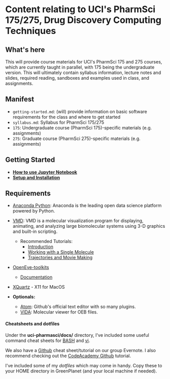 # Content relating to UCI's PharmSci 175/275, Drug Discovery Computing Techniques

## What's here
This will provide course materials for UCI's PharmSci 175 and 275 courses, which are currently taught in parallel, with 175 being the undergraduate version.
This will ultimately contain syllabus information, lecture notes and slides, required reading, sandboxes and examples used in class, and assignments.

## Manifest
- `getting-started.md`: (will) provide information on basic software requirements for the class and where to get started
- `syllabus.md`: Syllabus for PharmSci 175/275
- `175`: Undergraduate course (PharmSci 175)-specific materials (e.g. assignments)
- `275`: Graduate course (PharmSci 275)-specific materials (e.g. assignments)

## Getting Started
- **[How to use Jupyter Notebook](http://jupyter-notebook-beginner-guide.readthedocs.io/en/latest/execute.html)**
- **[Setup and Installation](getting-started.md)**

## Requirements
- [Anaconda Python](https://www.continuum.io/downloads): Anaconda is the leading open data science platform powered by Python.
- [VMD](http://www.ks.uiuc.edu/Development/Download/download.cgi?PackageName=VMD): VMD is a molecular visualization program for displaying, animating, and analyzing large biomolecular systems using 3-D graphics and built-in scripting.
  - Recommended Tutorials:
    - [Introduction](http://www.ks.uiuc.edu/Training/Tutorials/vmd/tutorial-html/node1.html)
    - [Working with a Single Molecule](http://www.ks.uiuc.edu/Training/Tutorials/vmd/tutorial-html/node2.html)
    - [Trajectories and Movie Making](http://www.ks.uiuc.edu/Training/Tutorials/vmd/tutorial-html/node3.html)
- [OpenEye-toolkits](https://www.eyesopen.com/toolkit-development)
  - [Documentation](https://docs.eyesopen.com/toolkits/python/index.html)
- [XQuartz](https://www.xquartz.org/) - X11 for MacOS

- **Optionals:**
  - [Atom](https://atom.io/): Github's official text editor with so many plugins.
  - [VIDA](https://www.eyesopen.com/vida): Molecular viewer for OEB files.

#### Cheatsheets and dotfiles
Under the **uci-pharmasci/docs/** directory, I've included some useful command cheat sheets for [BASH](https://github.com/nathanmlim/blues-apps/tree/master/docs/bash_cheatsheet.jpg) and [vi](https://github.com/nathanmlim/blues-apps/tree/master/docs/vi_cheatsheet.pdf).

We also have a [Github](https://www.evernote.com/shard/s26/sh/ae73a67b-4d7a-4e97-a896-cef5473db895/178762935c73b559) cheat sheet/tutorial on our group Evernote. I also recommend checking out the [CodeAcademy Github](https://www.codecademy.com/learn/learn-git) tutorial.

I've included some of my _dotfiles_ which may come in handy. Copy these to your HOME directory in GreenPlanet (and your local machine if needed).
